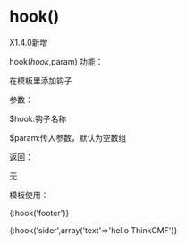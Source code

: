 # hook()

X1.4.0新增

hook($hook,$param)
功能：

在模板里添加钩子



参数：

$hook:钩子名称

$param:传入参数，默认为空数组



返回：

无

模板使用：

{:hook('footer')}

{:hook('sider',array('text'=>'hello ThinkCMF')}